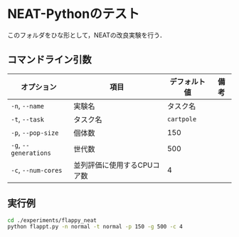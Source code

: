 # NEAT-Pythonのテスト
このフォルダをひな形として，NEATの改良実験を行う．

## コマンドライン引数
| オプション | 項目 | デフォルト値 | 備考 |
| --- | --- | --- | --- |
| `-n`, `--name` | 実験名 | タスク名 ||
| `-t`, `--task` | タスク名 | `cartpole` ||
| `-p`, `--pop-size` | 個体数 | 150 ||
| `-g`, `--generations` | 世代数 | 500 ||
| `-c`, `--num-cores` | 並列評価に使用するCPUコア数 | 4 ||

## 実行例
```sh
cd ./experiments/flappy_neat
python flappt.py -n normal -t normal -p 150 -g 500 -c 4
```